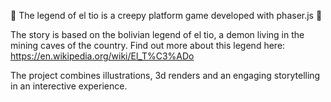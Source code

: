 👹 The legend of el tio is a creepy platform game developed with phaser.js 👹

The story is based on the bolivian legend of el tio, a demon living in the mining caves of the country.
Find out more about this legend here: https://en.wikipedia.org/wiki/El_T%C3%ADo

The project combines illustrations, 3d renders and an engaging storytelling in an interective experience.
